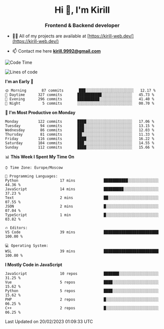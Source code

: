 <h1 align="center">Hi 👋, I'm Kirill</h1>
<h3 align="center">Frontend & Backend developer</h3>

- 👨‍💻 All of my projects are available at [https://kirill-web.dev/](https://kirill-web.dev/)

- 📫 Contact me here **kirill.9992@gmail.com**











<!--START_SECTION:waka-->
![Code Time](http://img.shields.io/badge/Code%20Time-1%2C295%20hrs%2048%20mins-blue)

![Lines of code](https://img.shields.io/badge/From%20Hello%20World%20I%27ve%20Written-3%20Million%20lines%20of%20code-blue)

**I'm an Early 🐤** 

```text
🌞 Morning       87 commits       ███░░░░░░░░░░░░░░░░░░░░░░   12.17 % 
🌆 Daytime      327 commits       ███████████░░░░░░░░░░░░░░   45.73 % 
🌃 Evening      296 commits       ██████████░░░░░░░░░░░░░░░   41.40 % 
🌙 Night          5 commits       ░░░░░░░░░░░░░░░░░░░░░░░░░   00.70 % 

```
📅 **I'm Most Productive on Monday** 

```text
Monday         122 commits       ████░░░░░░░░░░░░░░░░░░░░░   17.06 % 
Tuesday         94 commits       ███░░░░░░░░░░░░░░░░░░░░░░   13.15 % 
Wednesday       86 commits       ███░░░░░░░░░░░░░░░░░░░░░░   12.03 % 
Thursday        81 commits       ██░░░░░░░░░░░░░░░░░░░░░░░   11.33 % 
Friday         116 commits       ████░░░░░░░░░░░░░░░░░░░░░   16.22 % 
Saturday       104 commits       ███░░░░░░░░░░░░░░░░░░░░░░   14.55 % 
Sunday         112 commits       ████░░░░░░░░░░░░░░░░░░░░░   15.66 % 

```


📊 **This Week I Spent My Time On** 

```text
⌚︎ Time Zone: Europe/Moscow

💬 Programming Languages: 
Python                   17 mins             ███████████░░░░░░░░░░░░░░   44.36 % 
JavaScript               14 mins             █████████░░░░░░░░░░░░░░░░   37.23 % 
Text                     2 mins              ██░░░░░░░░░░░░░░░░░░░░░░░   07.55 % 
JSON                     2 mins              █░░░░░░░░░░░░░░░░░░░░░░░░   07.04 % 
TypeScript               1 min               █░░░░░░░░░░░░░░░░░░░░░░░░   03.82 % 

🔥 Editors: 
VS Code                  39 mins             █████████████████████████   100.00 % 

💻 Operating System: 
WSL                      39 mins             █████████████████████████   100.00 % 

```

**I Mostly Code in JavaScript** 

```text
JavaScript               10 repos            ███████░░░░░░░░░░░░░░░░░░   31.25 % 
Vue                      5 repos             ████░░░░░░░░░░░░░░░░░░░░░   15.62 % 
Python                   5 repos             ████░░░░░░░░░░░░░░░░░░░░░   15.62 % 
PHP                      2 repos             █░░░░░░░░░░░░░░░░░░░░░░░░   06.25 % 
C++                      2 repos             █░░░░░░░░░░░░░░░░░░░░░░░░   06.25 % 

```



 Last Updated on 20/02/2023 01:09:33 UTC
<!--END_SECTION:waka-->
